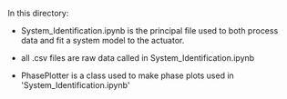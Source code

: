 In this directory:

- System_Identification.ipynb is the principal file used to both process data and fit a system model to the actuator.

- all .csv files are raw data called in System_Identification.ipynb

- PhasePlotter is a class used to make phase plots used in 'System_Identification.ipynb'
